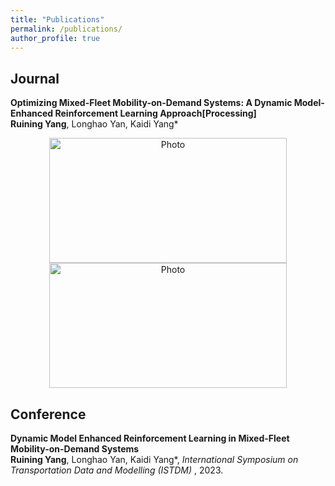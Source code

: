 ```yaml
---
title: "Publications"
permalink: /publications/
author_profile: true
---
```



## Journal
<b>Optimizing Mixed-Fleet Mobility-on-Demand Systems: A Dynamic Model-Enhanced Reinforcement Learning Approach[Processing]</b><br>
<b>Ruining Yang</b>, Longhao Yan, Kaidi Yang*

<p align="center">
  <img src="https://520yrn.github.io//files/1.png" alt="Photo" style="width: 380px;height: 200px;"/>
  <img src="https://520yrn.github.io//files/2.png" alt="Photo" style="width: 380px;height: 200px;"/>
</p>

## Conference

<b>Dynamic Model Enhanced Reinforcement Learning in Mixed-Fleet Mobility-on-Demand Systems</b><br>
<b>Ruining Yang</b>, Longhao Yan, Kaidi Yang*, <i> International Symposium on Transportation Data and Modelling (ISTDM) </i>, 2023.
